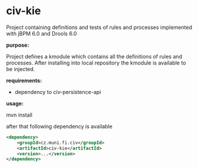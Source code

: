 civ-kie
=======

Project containing definitions and tests of rules and processes implemented with jBPM 6.0 and Drools 6.0

**purpose:**

Project defines a kmodule which contains all the definitions of rules and processes. After installing into local repository the kmodule is available to be injected.

**requirements:**

* dependency to civ-persistence-api

**usage:**

mvn install

after that following dependency is available

```xml
<dependency>
    <groupId>cz.muni.fi.civ</groupId>
    <artifactId>civ-kie</artifactId>
    <version>...</version>
</dependency>
```
